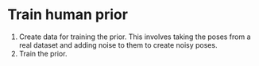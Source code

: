 # Train human prior

1. Create data for training the prior. This involves taking the poses from a real dataset and adding noise to them to create noisy poses.
2. Train the prior.
